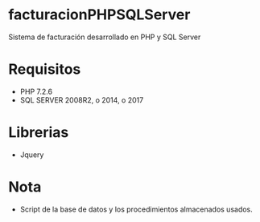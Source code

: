 # facturacionPHPSQLServer
 Sistema de facturación desarrollado en PHP y SQL Server
 
# Requisitos
 - PHP 7.2.6
 - SQL SERVER 2008R2, o 2014, o 2017

# Librerias
 -  Jquery
 
# Nota
 -  Script de la base de datos y los procedimientos almacenados usados.
